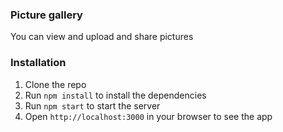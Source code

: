 ### Picture gallery

You can view and upload and share pictures

### Installation

1. Clone the repo
2. Run `npm install` to install the dependencies
3. Run `npm start` to start the server
4. Open `http://localhost:3000` in your browser to see the app


